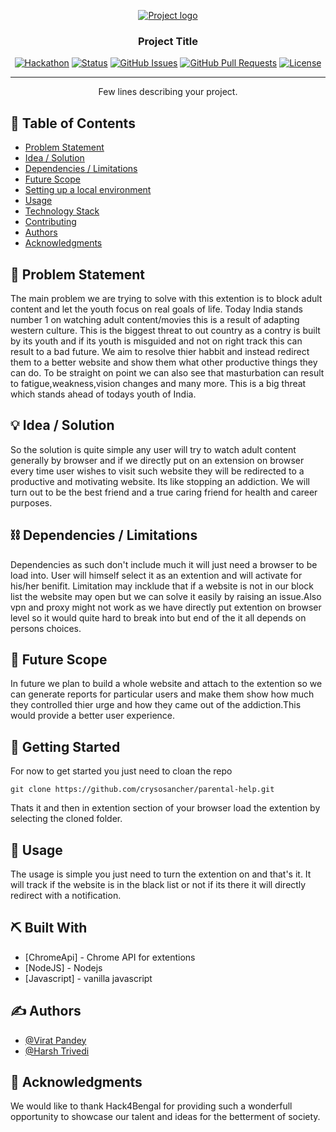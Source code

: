 <p align="center">
  <a href="" rel="noopener">
 <img src="https://i.imgur.com/AZ2iWek.png" alt="Project logo"></a>
</p>
<h3 align="center">Project Title</h3>

<div align="center">

[![Hackathon](https://img.shields.io/badge/hackathon-name-orange.svg)](http://hackathon.url.com)
[![Status](https://img.shields.io/badge/status-active-success.svg)]()
[![GitHub Issues](https://img.shields.io/github/issues/kylelobo/The-Documentation-Compendium.svg)](https://github.com/kylelobo/The-Documentation-Compendium/issues)
[![GitHub Pull Requests](https://img.shields.io/github/issues-pr/kylelobo/The-Documentation-Compendium.svg)](https://github.com/kylelobo/The-Documentation-Compendium/pulls)
[![License](https://img.shields.io/badge/license-MIT-blue.svg)](LICENSE.md)

</div>

---

<p align="center"> Few lines describing your project.
    <br> 
</p>

## 📝 Table of Contents

- [Problem Statement](#problem_statement)
- [Idea / Solution](#idea)
- [Dependencies / Limitations](#limitations)
- [Future Scope](#future_scope)
- [Setting up a local environment](#getting_started)
- [Usage](#usage)
- [Technology Stack](#tech_stack)
- [Contributing](../CONTRIBUTING.md)
- [Authors](#authors)
- [Acknowledgments](#acknowledgments)

## 🧐 Problem Statement <a name = "problem_statement"></a>

The main problem we are trying to solve with this extention is to block adult content and let the youth focus on real goals of life.
Today India stands number 1 on watching adult content/movies this is a result of adapting western culture. This is the biggest threat to out country as a contry is built by its youth and if its youth is misguided and not on right track this can result to a bad future. We aim to resolve thier habbit and instead redirect them to a better website and show them what other productive things they can do.
To be straight on point we can also see that masturbation can result to fatigue,weakness,vision changes and many more. This is a big threat which stands ahead of todays youth of India.

## 💡 Idea / Solution <a name = "idea"></a>

So the solution is quite simple any user will try to watch adult content generally by browser and if we directly put on an extension on browser every time user wishes to visit such website they will be redirected to a productive and motivating website. Its like stopping an addiction. We will turn out to be the best friend and a true caring friend for health and career purposes.

## ⛓️ Dependencies / Limitations <a name = "limitations"></a>

Dependencies as such don't include much it will just need a browser to be load into. User will himself select it as an extention and will activate for his/her benifit. 
Limitation may incklude that if a website is not in our block list the website may open but we can solve it easily by raising an issue.Also vpn and proxy might not work as we have directly put extention on browser level so it would quite hard to break into but end of the it all depends on persons choices.

## 🚀 Future Scope <a name = "future_scope"></a>

In future we plan to build a whole website and attach to the extention so we can generate reports for particular users and make them show how much they controlled thier urge and how they came out of the addiction.This would provide a better user experience.

## 🏁 Getting Started <a name = "getting_started"></a>

For now to get started you just need to cloan the repo
````
git clone https://github.com/crysosancher/parental-help.git

````
Thats it and then in extention section of your browser load the extention by selecting the cloned folder.

## 🎈 Usage <a name="usage"></a>

The usage is simple you just need to turn the extention on and that's it.
It will track if the website is in the black list or not if its there it will directly redirect with a notification.

## ⛏️ Built With <a name = "tech_stack"></a>

 - [ChromeApi] - Chrome API for extentions
 - [NodeJS] - Nodejs
 - [Javascript] - vanilla javascript

## ✍️ Authors <a name = "authors"></a>

- [@Virat Pandey](https://github.com/crysosancher)
- [@Harsh Trivedi](https://github.com/Harsh4999)


## 🎉 Acknowledgments <a name = "acknowledgments"></a>

We would like to thank Hack4Bengal for providing such a wonderfull opportunity to showcase our talent and ideas for the betterment of society.